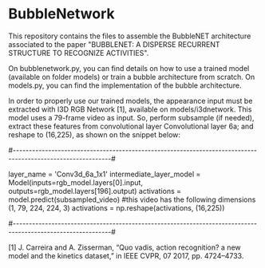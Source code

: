 # BubbleNetwork

This repository contains the files to assemble the BubbleNET architecture associated to the paper "BUBBLENET: A DISPERSE RECURRENT STRUCTURE TO RECOGNIZE ACTIVITIES".

On bubblenetwork.py, you can find details on how to use a trained model (available on folder models) or train a bubble architecture from scratch. On models.py, you can find the implementation of the bubble architecture.

In order to properly use our trained models, the appearance input must be extracted with I3D RGB Network [1], available on models/i3dnetwork. This model uses a 79-frame video as input. So, perform subsample (if needed), extract these features from convolutional layer Convolutional layer 6a; and reshape to (16,225), as shown on the snippet below:

#------------------------------------------------------------------------------------------------------------#

layer_name = 'Conv3d_6a_1x1'
intermediate_layer_model = Model(inputs=rgb_model.layers[0].input, outputs=rgb_model.layers[196].output)
activations = model.predict(subsampled_video) #this video has the following dimensions (1, 79, 224, 224, 3)
activations = np.reshape(activations, (16,225))

#------------------------------------------------------------------------------------------------------------#


[1] J. Carreira and A. Zisserman, “Quo vadis, action recognition? a new model and the kinetics dataset,” in IEEE CVPR, 07 2017, pp. 4724–4733.
